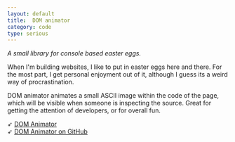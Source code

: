 ```yaml
---
layout: default
title:  DOM animator
category: code
type: serious
---
```


*A small library for console based easter eggs.*

When I'm building websites, I like to put in easter eggs here and there. For the most part, I get personal enjoyment out of it, although I guess its a weird way of procrastination.

DOM animator animates a small ASCII image within the code of the page, which will be visible when someone is inspecting the source. Great for getting the attention of developers, or for overall fun.

➶ [DOM Animator](http://tholman.com/dom-animator/)<br>
➶ [DOM Animator on GitHub](https://github.com/tholman/dom-animator)
